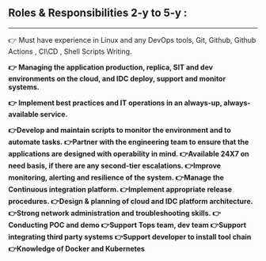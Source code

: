## Roles & Responsibilities  2-y to 5-y : 
**************************************************
👉 Must have experience in Linux and any DevOps tools, Git, Github, Github Actions , CI\CD , Shell Scripts Writing.<b>

👉 Managing the application production, replica, SIT and dev environments on the cloud, and IDC deploy, support and monitor systems.<b>

👉 Implement best practices and IT operations in an always-up, always-available service.<b>

👉Develop and maintain scripts to monitor the environment and to automate tasks.<b>
👉Partner with the engineering team to ensure that the applications are designed with operability in mind.<b>
👉Available 24X7 on need basis, if there are any second-tier escalations.<b>
👉Improve monitoring, alerting and resilience of the system.<b>
👉Manage the Continuous integration platform.<b>
👉Implement appropriate release procedures.<b>
👉Design & planning of cloud and IDC platform architecture.<b>
👉Strong network administration and troubleshooting skills.<b>
👉Conducting POC and demo<b>
👉Support Tops team, dev team<b>
👉Support integrating third party systems<b>
👉Support developer to install tool chain<b>
👉Knowledge of Docker and Kubernetes<b>

